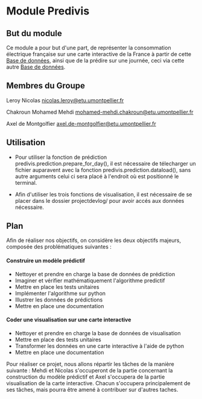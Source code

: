 # Module Predivis

## But du module
Ce module a pour but d'une part, de représenter la consommation électrique française sur une carte interactive de la France à partir de cette [Base de données](https://data.enedis.fr/explore/dataset/consommation-annuelle-residentielle-par-adresse/information/), ainsi que de la prédire sur une journée, ceci via cette autre [Base de données](https://odre.opendatasoft.com/explore/dataset/eco2mix-national-tr/information/?disjunctive.nature&sort=-date_heure).

## Membres du Groupe

Leroy Nicolas nicolas.leroy@etu.umontpellier.fr

Chakroun Mohamed Mehdi mohamed-mehdi.chakroun@etu.umontpellier.fr

Axel de Montgolfier axel.de-montgolfier@etu.umontpellier.fr
## Utilisation

 - Pour utiliser la fonction de prédiction predivis.prediction.prepare_for_day(), il est nécessaire de télecharger un fichier auparavent avec la fonction predivis.prediction.dataload(), sans autre arguments celui ci sera placé à l'endroit où est positionné le terminal.

 - Afin d'utiliser les trois fonctions de visualisation, il est nécessaire de se placer dans le dossier projectdevlog/ pour avoir accés aux données nécessaire.

## Plan

Afin de réaliser nos objectifs, on considère les deux objectifs majeurs, composée des problématiques suivantes :

#### Construire un modèle prédictif

- Nettoyer et prendre en charge la base de données de prédiction
- Imaginer et vérifier mathématiquement l'algorithme predictif
- Mettre en place les tests unitaires
- Implémenter l'algorithme sur python
- Illustrer les données de prédictions
- Mettre en place une documentation

#### Coder une visualisation sur une carte interactive
- Nettoyer et prendre en charge la base de données de visualisation
- Mettre en place des tests unitaires
- Transformer les données en une carte interactive à l'aide de python
- Mettre en place une documentation


Pour réaliser ce projet, nous allons répartir les tâches de la manière suivante : Mehdi et Nicolas s'occuperont de la partie concernant la construction du modèle prédictif et Axel s'occupera de la partie visualisation de la carte interactive. Chacun s'occupera principalement de ses tâches, mais pourra être amené à contribuer sur d'autres taches.



